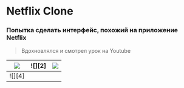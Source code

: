 # Netflix Clone

### Попытка сделать интерфейс, похожий на приложение Netflix
> Вдохновлялся и смотрел урок на Youtube


|![][1]|![][2]|![][3]|
|:-:|:-:|:-:|
|![][4]|

[1]:
[2]:
[3]:
[4]:
